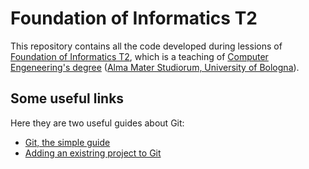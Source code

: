 # Foundation of Informatics T2

This repository contains all the code developed during lessions of [Foundation of Informatics T2](https://www.unibo.it/en/teaching/course-unit-catalogue/course-unit/2021/434698),
which is a teaching of [Computer Engeneering's degree](https://corsi.unibo.it/1cycle/ComputerEngineering) ([Alma Mater Studiorum, University of Bologna](https://www.unibo.it/en/homepage)).

## Some useful links

Here they are two useful guides about Git:<br/>
- [Git, the simple guide](https://rogerdudler.github.io/git-guide/)
- [Adding an existring project to Git](https://gist.github.com/alexpchin/102854243cd066f8b88e)
